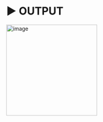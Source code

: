 # :arrow_forward: OUTPUT 
<img width="241" alt="image" src="https://github.com/SandyVR46/Flutter--Basics/assets/41688158/a4917a37-3190-4ab3-8f4a-4e416e3a1418">
